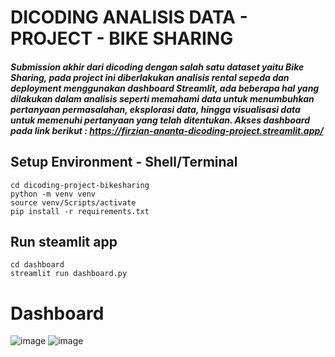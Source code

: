 # DICODING ANALISIS DATA - PROJECT - BIKE SHARING 
##### Submission akhir dari dicoding dengan salah satu dataset yaitu **Bike Sharing**, pada project ini diberlakukan analisis rental sepeda dan deployment menggunakan dashboard Streamlit, ada beberapa hal yang dilakukan dalam analisis seperti memahami data untuk menumbuhkan pertanyaan permasalahan, eksplorasi data, hingga visualisasi data untuk memenuhi pertanyaan yang telah ditentukan. Akses dashboard pada link berikut : https://firzian-ananta-dicoding-project.streamlit.app/

## Setup Environment - Shell/Terminal
```
cd dicoding-project-bikesharing
python -m venv venv
source venv/Scripts/activate
pip install -r requirements.txt
```

## Run steamlit app
```
cd dashboard
streamlit run dashboard.py
```

# Dashboard
![image](https://github.com/user-attachments/assets/9fa870c5-6cfa-45ea-bbfe-6ad971e1c98e)
![image](https://github.com/user-attachments/assets/4319561d-e60b-4260-99e8-06b51682f988)
